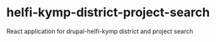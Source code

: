 # helfi-kymp-district-project-search
React application for drupal-helfi-kymp district and project search
